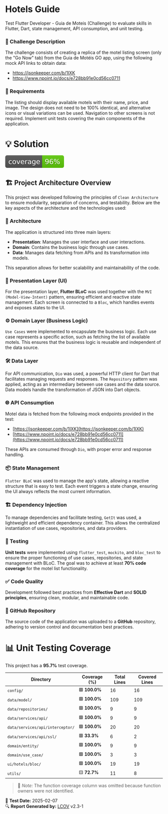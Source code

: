# Hotels Guide
Test Flutter Developer - Guia de Moteis (Challenge) to evaluate skills in Flutter, Dart, state management, API consumption, and unit testing.

### 🎯 Challenge Description

The challenge consists of creating a replica of the motel listing screen (only the "Go Now" tab) from the Guia de Motéis GO app, using the following mock API links to obtain data:

- https://jsonkeeper.com/b/1IXK
- https://www.npoint.io/docs/e728bb91e0cd56cc0711

### 📌 Requirements

The listing should display available motels with their name, price, and image.
The design does not need to be 100% identical, and alternative icons or visual variations can be used.
Navigation to other screens is not required.
Implement unit tests covering the main components of the application.

# 💡 Solution

![Coverage](coverage_badge.svg?sanitize=true)

## 🏗️ Project Architecture Overview

This project was developed following the principles of `Clean Architecture` to ensure modularity, separation of concerns, and testability. Below are the key aspects of the architecture and the technologies used:

### 📌 Architecture

The application is structured into three main layers:

- **Presentation**: Manages the user interface and user interactions.
- **Domain**: Contains the business logic through use cases.
- **Data**: Manages data fetching from APIs and its transformation into models.

This separation allows for better scalability and maintainability of the code.

### 🎨 Presentation Layer (UI)
For the presentation layer, **Flutter BLoC** was used together with the `MVI (Model-View-Intent)` pattern, ensuring efficient and reactive state management. Each screen is connected to a `Bloc`, which handles events and exposes states to the UI.

### ⚙️ Domain Layer (Business Logic)
`Use Cases` were implemented to encapsulate the business logic. Each use case represents a specific action, such as fetching the list of available motels. This ensures that the business logic is reusable and independent of the data source.

### 🛠️ Data Layer
For API communication, `Dio` was used, a powerful HTTP client for Dart that facilitates managing requests and responses. The `Repository` pattern was applied, acting as an intermediary between use cases and the data source. Data models handle the transformation of JSON into Dart objects.

### 🌐 API Consumption
Motel data is fetched from the following mock endpoints provided in the test:
- [https://jsonkeeper.com/b/1IXK](https://jsonkeeper.com/b/1IXK)
- [https://www.npoint.io/docs/e728bb91e0cd56cc0711](https://www.npoint.io/docs/e728bb91e0cd56cc0711)

These APIs are consumed through `Dio`, with proper error and response handling.

### 📦 State Management
`Flutter BLoC` was used to manage the app's state, allowing a reactive structure that is easy to test. Each event triggers a state change, ensuring the UI always reflects the most current information.

### 🏗️ Dependency Injection
To manage dependencies and facilitate testing, `GetIt` was used, a lightweight and efficient dependency container. This allows the centralized instantiation of use cases, repositories, and data providers.

### 🧪 Testing
**Unit tests** were implemented using `flutter_test`, `mockito`, and `bloc_test` to ensure the proper functioning of use cases, repositories, and state management with BLoC. The goal was to achieve at least **70% code coverage** for the motel list functionality.

### ✅ Code Quality
Development followed best practices from **Effective Dart** and **SOLID principles**, ensuring clean, modular, and maintainable code.

### 🚀 GitHub Repository
The source code of the application was uploaded to a **GitHub** repository, adhering to version control and documentation best practices.


# 📊 Unit Testing Coverage

This project has a **95.7%** test coverage.

| Directory                             | Coverage (%) | Total Lines | Covered Lines |
|--------------------------------------|--------------|-------------|---------------|
| `config/`                            | 🟩 **100.0%**  | 16          | 16            |
| `data/model/`                        | 🟩 **100.0%**  | 109         | 109           |
| `data/repositories/`                 | 🟩 **100.0%**  | 9           | 9             |
| `data/services/api/`                 | 🟩 **100.0%**  | 9           | 9             |
| `data/services/api/interceptor/`     | 🟩 **100.0%**  | 20          | 20            |
| `data/services/api/ssl/`             | 🟥 **33.3%**   | 6           | 2             |
| `domain/entity/`                     | 🟩 **100.0%**  | 9           | 9             |
| `domain/use_case/`                   | 🟩 **100.0%**  | 3           | 3             |
| `ui/hotels/bloc/`                    | 🟩 **100.0%**  | 19          | 19            |
| `utils/`                              | 🟨 **72.7%**   | 11          | 8             |

> 📌 *Note:* The function coverage column was omitted because function owners were not identified.

📅 **Test Date:** 2025-02-07  
🔍 **Report Generated by:** [LCOV](http://ltp.sourceforge.net/coverage/lcov.php) v2.3-1

